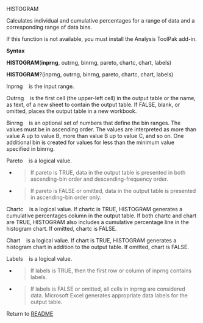 HISTOGRAM

Calculates individual and cumulative percentages for a range of data and
a corresponding range of data bins.

If this function is not available, you must install the Analysis ToolPak
add-in.

**Syntax**

**HISTOGRAM**(**inprng**, outrng, binrng, pareto, chartc, chart, labels)

**HISTOGRAM**?(inprng, outrng, binrng, pareto, chartc, chart, labels)

Inprng&nbsp;&nbsp;&nbsp;&nbsp;is the input range.

Outrng&nbsp;&nbsp;&nbsp;&nbsp;is the first cell (the upper-left cell) in
the output table or the name, as text, of a new sheet to contain the
output table. If FALSE, blank, or omitted, places the output table in a
new workbook.

Binrng&nbsp;&nbsp;&nbsp;&nbsp;is an optional set of numbers that define
the bin ranges. The values must be in ascending order. The values are
interpreted as more than value A up to value B, more than value B up to
value C, and so on. One additional bin is created for values for less
than the minimum value specified in binrng.

Pareto&nbsp;&nbsp;&nbsp;&nbsp;is a logical value.

  - > If pareto is TRUE, data in the output table is presented in both
    > ascending-bin order and descending-frequency order.

  - > If pareto is FALSE or omitted, data in the output table is
    > presented in ascending-bin order only.


Chartc&nbsp;&nbsp;&nbsp;&nbsp;is a logical value. If chartc is TRUE,
HISTOGRAM generates a cumulative percentages column in the output table.
If both chartc and chart are TRUE, HISTOGRAM also includes a cumulative
percentage line in the histogram chart. If omitted, chartc is FALSE.

Chart&nbsp;&nbsp;&nbsp;&nbsp;is a logical value. If chart is TRUE,
HISTOGRAM generates a histogram chart in addition to the output table.
If omitted, chart is FALSE.

Labels&nbsp;&nbsp;&nbsp;&nbsp;is a logical value.

  - > If labels is TRUE, then the first row or column of inprng contains
    > labels.

  - > If labels is FALSE or omitted, all cells in inprng are considered
    > data. Microsoft Excel generates appropriate data labels for the
    > output table.



Return to [README](README.md)

